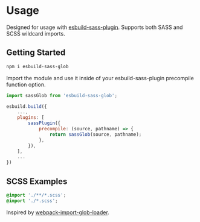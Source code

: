 # Usage

Designed for usage with [esbuild-sass-plugin](https://www.npmjs.com/package/esbuild-sass-plugin). Supports both SASS and SCSS wildcard imports.

## Getting Started

```bash
npm i esbuild-sass-glob
```

Import the module and use it inside of your esbuild-sass-plugin precompile function option.

```javascript
import sassGlob from 'esbuild-sass-glob';

esbuild.build({
    ...,
    plugins: [
        sassPlugin({
            precompile: (source, pathname) => {
                return sassGlob(source, pathname);
            },
        }),
    ],
    ...
})
```

## SCSS Examples

```scss
@import './**/*.scss';
@import './*.scss';
```

Inspired by [webpack-import-glob-loader](https://www.npmjs.com/package/webpack-import-glob-loader).
